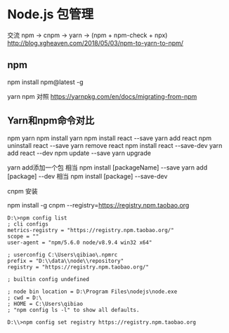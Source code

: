 # Node.js 包管理

交流
npm -> cnpm -> yarn -> (npm + npm-check + npx)
http://blog.xgheaven.com/2018/05/03/npm-to-yarn-to-npm/

## npm

npm install npm@latest -g

yarn npm 对照
https://yarnpkg.com/en/docs/migrating-from-npm


## Yarn和npm命令对比

npm								yarn
npm install						yarn
npm install react --save		yarn add react
npm uninstall react --save		yarn remove react
npm install react --save-dev	yarn add react --dev
npm update --save				yarn upgrade

yarn add添加一个包 相当 npm install [packageName] --save 
yarn add [package] --dev 相当 npm install [package] --save-dev

cnpm 安装

npm install -g cnpm --registry=https://registry.npm.taobao.org


```
D:\>npm config list
; cli configs
metrics-registry = "https://registry.npm.taobao.org/"
scope = ""
user-agent = "npm/5.6.0 node/v8.9.4 win32 x64"

; userconfig C:\Users\qibiao\.npmrc
prefix = "D:\\data\\node\\repository"
registry = "https://registry.npm.taobao.org/"

; builtin config undefined

; node bin location = D:\Program Files\nodejs\node.exe
; cwd = D:\
; HOME = C:\Users\qibiao
; "npm config ls -l" to show all defaults.
```
```
D:\\>npm config set registry https://registry.npm.taobao.org
```
